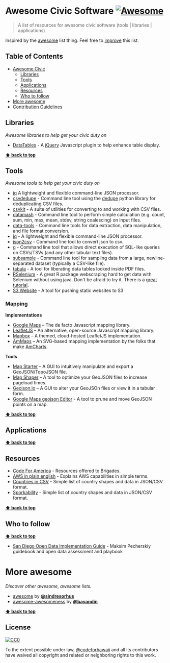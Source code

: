 # Awesome Civic Software [![Awesome](https://cdn.rawgit.com/sindresorhus/awesome/d7305f38d29fed78fa85652e3a63e154dd8e8829/media/badge.svg)](https://github.com/sindresorhus/awesome)

> A list of resources for awesome civic software (tools | libraries | applications)

Inspired by the [awesome](#more-awesome) list thing. Feel free to <a href="https://github.com/codeforhawaii/awesome-civic/blob/master/CONTRIBUTION.md" target="_blank">improve</a> this list.

## Table of Contents

- [Awesome Civic](#awesome-civic)
    - [Libraries](#libraries)
    - [Tools](#tools)
    - [Applications](#applications)
    - [Resources](#resources)
    - [Who to follow](#who-to-follow)
- [More awesome](#more-awesome)
- <a href="https://github.com/codeforhawaii/awesome-civic/blob/master/CONTRIBUTION.md" target="_blank">Contribution Guidelines</a>

## Libraries

*Awesome libraries to help get your civic duty on*

- [DataTables](https://www.datatables.net/) - A [jQuery](http://jquery.com/) Javascript plugin to help enhance table display.

**[:arrow_up: back to top](#table-of-contents)**

## Tools

*Awesome tools to help get your civic duty on*

- [jq](https://stedolan.github.io/jq/) A lightweight and flexible command-line JSON processor.
- [csvdedupe](https://github.com/datamade/csvdedupe) - Command line tool using the [dedupe](https://github.com/datamade/dedupe) python library for deduplicating CSV files.
- [csvkit](https://github.com/onyxfish/csvkit) - A suite of utilities for converting to and working with CSV files.
- [datamash](http://www.gnu.org/software/datamash/) - Command line tool to perform simple calculation (e.g. count, sum, min, max, mean, stdev, string coalescing) on input files.
- [data-tools](https://github.com/clarkgrubb/data-tools) - Command line tools for data extraction, data manipulation, and file format conversion.
- [jq](https://stedolan.github.io/jq/) - A lightweight and flexible command-line JSON processor.
- [json2csv](https://github.com/jehiah/json2csv) - Command line tool to convert json to csv.
- [q](http://harelba.github.io/q/) - Command line tool that allows direct execution of SQL-like queries on CSVs/TSVs (and any other tabular text files).
- [subsample](https://github.com/paulgb/subsample) - Command line tool for sampling data from a large, newline-separated dataset (typically a CSV-like file).
- [tabula](http://tabula.technology/) - A tool for liberating data tables locked inside PDF files.
- [RSelenium](https://github.com/ropensci/RSelenium) - A great R package webscraping hard to get data with Selenium without using java. Don't be afraid to try it.  There is a [great tutorial](http://rpubs.com/johndharrison/12843).
- [S3 Website](https://github.com/laurilehmijoki/s3_website) - A tool for pushing static websites to S3

### Mapping

**Implementations**

- [Google Maps](https://developers.google.com/maps/) – The de facto Javascript mapping library.
- [LeafletJS](http://leafletjs.com/) –  An alternative, open-source Javascript mapping library.
- [Mapbox](https://www.mapbox.com/) – A themed, cloud-hosted LeafletJS implementation.
- [AmMaps](http://www.amcharts.com/javascript-maps/) – An SVG-based mapping implementation by the folks that make [AmCharts](http://amcharts.com).

**Tools**

- [Map Starter](http://www.mapstarter.com/) – A GUI to intuitively manipulate and export a GeoJSON/TopoJSON file.
- [Map Shaper](http://www.mapshaper.org/) – A tool to optimize your GeoJSON files to increase pageload times.
- [Geojson.io](http://geojson.io/#map=2/20.0/0.0) – A GUI to alter your GeoJSOn files or view it in a tabular form.
- [Google Maps geojson Editor](https://google-developers.appspot.com/maps/documentation/utils/geojson/) - A tool to prune and move GeoJSON points on a map.

**[:arrow_up: back to top](#table-of-contents)**

## Applications

**[:arrow_up: back to top](#table-of-contents)**

## Resources

- [Code For America](http://www.codeforamerica.org/brigade/tools/) - Resources offered to Brigades.
- [AWS in plain english](https://www.expeditedssl.com/aws-in-plain-english) - Explains AWS capabilities in simple terms.
- [Countries in CSV](https://github.com/mledoze/countries) - Simple list of country shapes and data in JSON/CSV format.
- [Sporkability](https://github.com/open-austin/sporkability) - Simple list of country shapes and data in JSON/CSV format.

**[:arrow_up: back to top](#table-of-contents)**

## Who to follow

**[:arrow_up: back to top](#table-of-contents)**
- [San Diego Open Data Implementation Guide](https://datasd.gitbooks.io/council_report/) - Maksim Pecherskiy guidebook and open data assessment and playbook


# More awesome

*Discover other awesome, awesome lists.*

- <a href="https://github.com/sindresorhus/awesome" target="_blank">awesome</a> by [**@sindresorhus**](https://github.com/sindresorhus)
- <a href="https://github.com/bayandin/awesome-awesomeness" target="_blank">awesome-awesomeness</a> by [**@bayandin**](https://github.com/bayandin)

**[:arrow_up: back to top](#table-of-contents)**

## License

[![CC0](http://i.creativecommons.org/p/zero/1.0/88x31.png)](http://creativecommons.org/publicdomain/zero/1.0/)

To the extent possible under law, [@codeforhawaii](https://github.com/codeforhawaii) and all its contributors have waived all copyright and related or neighboring rights to this work.
